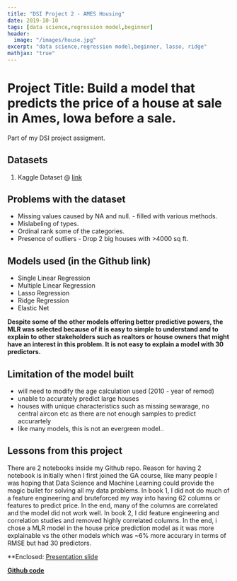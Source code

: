 ```yaml
---
title: "DSI Project 2 - AMES Housing"
date: 2019-10-10
tags: [data science,regression model,beginner]
header:
  image: "/images/house.jpg"
excerpt: "data science,regression model,beginner, lasso, ridge"
mathjax: "true"
---
```


# Project Title: Build a model that predicts the price of a house at sale in Ames, Iowa before a sale.

Part of my DSI project assigment.

## Datasets

1. Kaggle Dataset @ [link](https://www.kaggle.com/c/house-prices-advanced-regression-techniques) 

## Problems with the dataset

+ Missing values caused by NA and null. - filled with various methods.
+ Mislabeling of types. 
+ Ordinal rank some of the categories.
+ Presence of outliers - Drop 2 big houses with >4000 sq ft. 

## Models used (in the Github link)

- Single Linear Regression
- Multiple Linear Regression
- Lasso Regression
- Ridge Regression
- Elastic Net

**Despite some of the other models offering better predictive powers, the MLR was selected because of it is easy to simple to understand and to explain to other stakeholders such as realtors or house owners that might have an interest in this problem. It is not easy to explain a model with 30 predictors.**

## Limitation of the model built

- will need to modify the age calculation used (2010 - year of remod)
- unable to accurately predict large houses
- houses with unique characteristics such as missing sewarage, no central aircon etc as there are not 
enough samples to predict accurartely
- like many models, this is not an evergreen model..

## Lessons from this project

There are 2 notebooks inside my Github repo. Reason for having 2 notebook is initially when I first joined the GA course, like many people I was hoping that Data Science and Machine Learning could provide the magic bullet for solving all my data problems.
In book 1, I did not do much of a feature engineering and bruteforced my way into having 62 columns or features to predict price. In the end, many of the columns are correlated and the model did not work well.
In book 2, I did feature engineering and correlation studies and removed highly correlated columns. In the end, i chose a MLR model in the house price prediction model as it was more explainable vs the other models which was ~6% more accurary in terms of RMSE but had 30 predictors.

**Enclosed: [Presentation slide](https://docs.google.com/presentation/d/1nMlMeiMZm3elYOPNuePGzQfW1mbBmZzrsufwjhgZPCU/edit?usp=sharing)

**[Github code](https://github.com/andrewgohcl/DSI-ACT-SAT-DataViz)**
